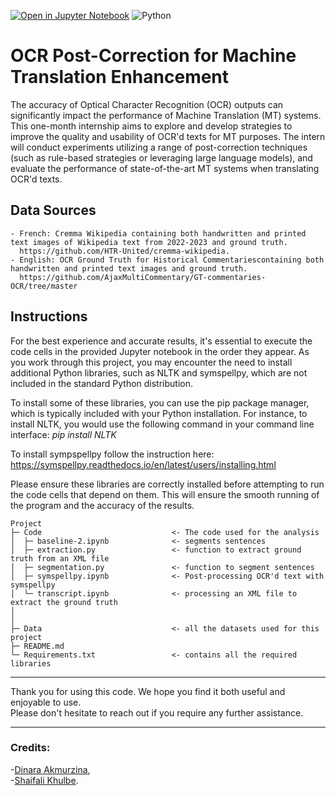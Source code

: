[![Open in Jupyter Notebook](https://img.shields.io/badge/Open%20in-Jupyter%20Notebook-orange?logo=jupyter)](https://mybinder.org/v2/gh/jupyterlab/jupyterlab-demo/HEAD?urlpath=lab)
![Python](https://img.shields.io/badge/Python-3.8-blue)


# OCR Post-Correction for Machine Translation Enhancement


The accuracy of Optical Character Recognition (OCR) outputs can significantly impact the performance of Machine Translation (MT) systems. This one-month internship aims to explore and develop strategies to improve the quality and usability of OCR'd texts for MT purposes. The intern will conduct experiments utilizing a range of post-correction techniques (such as rule-based strategies or leveraging large language models), and evaluate the performance of state-of-the-art MT systems when translating OCR'd texts.   


## Data Sources

    - French: Cremma Wikipedia containing both handwritten and printed text images of Wikipedia text from 2022-2023 and ground truth.    
      https://github.com/HTR-United/cremma-wikipedia. 
    - English: OCR Ground Truth for Historical Commentariescontaining both handwritten and printed text images and ground truth.
      https://github.com/AjaxMultiCommentary/GT-commentaries-OCR/tree/master


## Instructions

For the best experience and accurate results, it's essential to execute the code cells in the provided Jupyter notebook in the order they appear. As you work through this project, you may encounter the need to install additional Python libraries, such as NLTK and symspellpy, which are not included in the standard Python distribution.

To install some of these libraries, you can use the pip package manager, which is typically included with your Python installation. For instance, to install NLTK, you would use the following command in your command line interface: *pip install NLTK*

To install sympspellpy follow the instruction here: https://symspellpy.readthedocs.io/en/latest/users/installing.html

Please ensure these libraries are correctly installed before attempting to run the code cells that depend on them. This will ensure the smooth running of the program and the accuracy of the results.

```
Project
├─ Code                             <- The code used for the analysis 
│  ├─ baseline-2.ipynb              <- segments sentences
│  ├─ extraction.py                 <- function to extract ground truth from an XML file
│  ├─ segmentation.py               <- function to segment sentences
│  ├─ symspellpy.ipynb              <- Post-processing OCR'd text with symspellpy 
│  └─ transcript.ipynb              <- processing an XML file to extract the ground truth
│    
│   
├─ Data                             <- all the datasets used for this project
├─ README.md
└─ Requirements.txt                 <- contains all the required libraries
```
<!-- ©generated by [Project Tree Generator](https://woochanleee.github.io/project-tree-generator) -->

-------------------------------------------------------------------------------
Thank you for using this code. We hope you find it both useful and enjoyable to use. \
Please don't hesitate to reach out if you require any further assistance.

-------------------------------------------------------------------------------

### Credits: 
-[Dinara Akmurzina](https://github.com/dakmurzina), \
-[Shaifali Khulbe](https://github.com/ShaifaliKhulbe).
